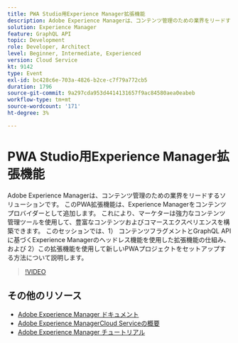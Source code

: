 ```yaml
---
title: PWA Studio用Experience Manager拡張機能
description: Adobe Experience Managerは、コンテンツ管理のための業界をリードするソリューションです。 このPWA拡張機能は、Experience Managerをコンテンツプロバイダーとして追加します。 これにより、マーケターは強力なコンテンツ管理ツールを使用して、豊富なコンテンツおよびコマースエクスペリエンスを構築できます。 このセッションでは、1） コンテンツフラグメントとGraphQL API に基づくExperience Managerのヘッドレス機能を使用した拡張機能の仕組み、および 2）この拡張機能を使用して新しいPWAプロジェクトをセットアップする方法について説明します。
solution: Experience Manager
feature: GraphQL API
topic: Development
role: Developer, Architect
level: Beginner, Intermediate, Experienced
version: Cloud Service
kt: 9142
type: Event
exl-id: bc428c6e-703a-4826-b2ce-c7f79a772cb5
duration: 1796
source-git-commit: 9a297cda953d4414131657f9ac84580aea0eabeb
workflow-type: tm+mt
source-wordcount: '171'
ht-degree: 3%

---
```


# PWA Studio用Experience Manager拡張機能

Adobe Experience Managerは、コンテンツ管理のための業界をリードするソリューションです。 このPWA拡張機能は、Experience Managerをコンテンツプロバイダーとして追加します。 これにより、マーケターは強力なコンテンツ管理ツールを使用して、豊富なコンテンツおよびコマースエクスペリエンスを構築できます。 このセッションでは、1） コンテンツフラグメントとGraphQL API に基づくExperience Managerのヘッドレス機能を使用した拡張機能の仕組み、および 2）この拡張機能を使用して新しいPWAプロジェクトをセットアップする方法について説明します。

>[!VIDEO](https://video.tv.adobe.com/v/337581/?quality=12&learn=on&hidetitle=true)

## その他のリソース

- [Adobe Experience Manager ドキュメント ](https://experienceleague.adobe.com/docs/experience-manager-cloud-service.html)
- [Adobe Experience ManagerCloud Serviceの概要 ](https://experienceleague.adobe.com/docs/experience-manager-cloud-service/overview/home.html)
- [Adobe Experience Manager チュートリアル](https://experienceleague.adobe.com/docs/experience-manager-tutorials.html)
